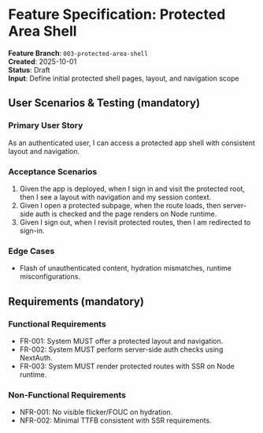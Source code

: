 # Feature Specification: Protected Area Shell

**Feature Branch**: `003-protected-area-shell`  
**Created**: 2025-10-01  
**Status**: Draft  
**Input**: Define initial protected shell pages, layout, and navigation scope

## User Scenarios & Testing (mandatory)

### Primary User Story

As an authenticated user, I can access a protected app shell with consistent layout and navigation.

### Acceptance Scenarios

1. Given the app is deployed, when I sign in and visit the protected root, then I see a layout with navigation and my session context.
2. Given I open a protected subpage, when the route loads, then server-side auth is checked and the page renders on Node runtime.
3. Given I sign out, when I revisit protected routes, then I am redirected to sign-in.

### Edge Cases

- Flash of unauthenticated content, hydration mismatches, runtime misconfigurations.

## Requirements (mandatory)

### Functional Requirements

- FR-001: System MUST offer a protected layout and navigation.
- FR-002: System MUST perform server-side auth checks using NextAuth.
- FR-003: System MUST render protected routes with SSR on Node runtime.

### Non-Functional Requirements

- NFR-001: No visible flicker/FOUC on hydration.
- NFR-002: Minimal TTFB consistent with SSR requirements.

